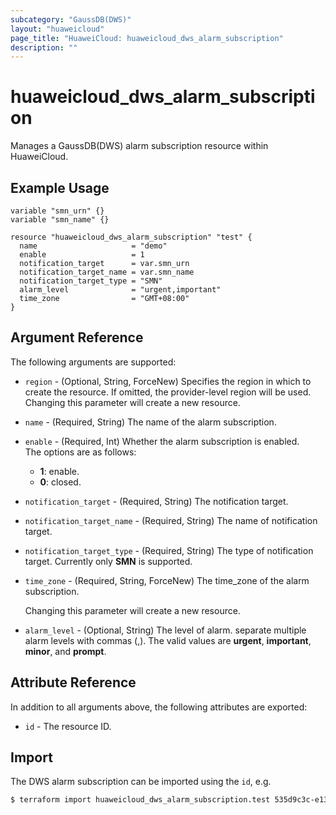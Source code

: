 ```yaml
---
subcategory: "GaussDB(DWS)"
layout: "huaweicloud"
page_title: "HuaweiCloud: huaweicloud_dws_alarm_subscription"
description: ""
---
```


# huaweicloud_dws_alarm_subscription

Manages a GaussDB(DWS) alarm subscription resource within HuaweiCloud.  

## Example Usage

```hcl
variable "smn_urn" {}
variable "smn_name" {}

resource "huaweicloud_dws_alarm_subscription" "test" {
  name                     = "demo"
  enable                   = 1
  notification_target      = var.smn_urn
  notification_target_name = var.smn_name
  notification_target_type = "SMN"
  alarm_level              = "urgent,important"
  time_zone                = "GMT+08:00"
}
```

## Argument Reference

The following arguments are supported:

* `region` - (Optional, String, ForceNew) Specifies the region in which to create the resource.
  If omitted, the provider-level region will be used. Changing this parameter will create a new resource.

* `name` - (Required, String) The name of the alarm subscription.

* `enable` - (Required, Int) Whether the alarm subscription is enabled.  
  The options are as follows:
    + **1**: enable.
    + **0**: closed.

* `notification_target` - (Required, String) The notification target.  

* `notification_target_name` - (Required, String) The name of notification target.  

* `notification_target_type` - (Required, String) The type of notification target. Currently only **SMN** is supported.

* `time_zone` - (Required, String, ForceNew) The time_zone of the alarm subscription.  

  Changing this parameter will create a new resource.

* `alarm_level` - (Optional, String) The level of alarm. separate multiple alarm levels with commas (,).
  The valid values are **urgent**, **important**, **minor**, and **prompt**.

## Attribute Reference

In addition to all arguments above, the following attributes are exported:

* `id` - The resource ID.

## Import

The DWS alarm subscription can be imported using the `id`, e.g.

```bash
$ terraform import huaweicloud_dws_alarm_subscription.test 535d9c3c-e135-4a6f-bcbf-4db51446f471
```
